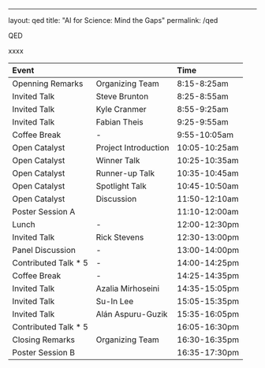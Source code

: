 ---
layout: qed
title: "AI for Science: Mind the Gaps"
permalink: /qed



QED

xxxx

| Event | | Time |
| :--- | --- | :--- |
| Openning Remarks | Organizing Team | 8:15-8:25am |
| Invited Talk | Steve Brunton | 8:25-8:55am |
| Invited Talk | Kyle Cranmer | 8:55-9:25am |
| Invited Talk | Fabian Theis | 9:25-9:55am |
| Coffee Break | - | 9:55-10:05am |
| Open Catalyst | Project Introduction | 10:05-10:25am |
| Open Catalyst | Winner Talk | 10:25-10:35am |
| Open Catalyst | Runner-up Talk | 10:35-10:45am |
| Open Catalyst | Spotlight Talk | 10:45-10:50am |
| Open Catalyst | Discussion | 11:50-12:10am |
| Poster Session A | | 11:10-12:00am |
| Lunch | - | 12:00-12:30pm |
| Invited Talk | Rick Stevens | 12:30-13:00pm |
| Panel Discussion  | - | 13:00-14:00pm |
| Contributed Talk * 5 | - | 14:00-14:25pm |
| Coffee Break | - | 14:25-14:35pm | 
| Invited Talk | Azalia Mirhoseini |	14:35-15:05pm |
| Invited Talk | Su-In Lee	| 15:05-15:35pm |
| Invited Talk | Alán Aspuru-Guzik |	15:35-16:05pm |
| Contributed Talk * 5 |  | 16:05-16:30pm |
| Closing Remarks | Organizing Team | 16:30-16:35pm |
| Poster Session B | | 16:35-17:30pm |




